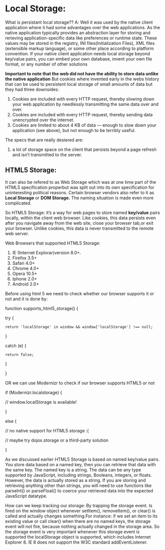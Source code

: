 # Local Storage:
What is persistant local storage??
A: Well it was used by the native client application where it had some advantages over the web applications. As the native application typically provides an abstraction layer for storing and rerieving  application-specific data like preferences or runtime state. These values may be stored in the registry, INI files(Initialization Files), XML files (extensible markup language), or some other place according to platform convention. If your native client application needs local storage beyond key/value pairs, you can embed your own database, invent your own file format, or any number of other solutions

**Important to note that the web did not have the ability to store data unlike the native application** But cookies where invented early in the webs history that can be used to persistent local storage of small amounts of data but they had three downsides:
 1. Cookies are included with every HTTP request, thereby slowing down your web application by needlessly transmitting the same data over and over.
 2. Cookies are included with every HTTP request, thereby sending data unencrypted over the internet.
 3. Cookies are limited to about 4 KB of data — enough to slow down your application (see above), but not enough to be terribly useful.

The specs that are really desiered are:
 1. a lot of storage space on the client that persists beyond a page refresh and isn’t transmitted to the server.

## HTML5 Storage:
It can also be refered to as Web Storage which was at one time part of the HTML5 specification properbut was split out into its own specification for uninteresting political reasons. Certain browser vendors also refer to it as **Local Storage** or **DOM Storage.** The naming situation is made even more complicated.

So HTML5 Storage: it’s a way for web pages to store named **key/value** pairs locally, within the client web browser. Like cookies, this data persists even after you navigate away from the web site, close your browser tab,or exit your browser. Unlike cookies, this data is never transmitted to the remote web server.

Web Browsers that supported HTML5 Storage:
 1. IE (Internet Explorar)version 8.0+.
 2. Firefox 3.5+
 3. Safari 4.0+
 4. Chrome 4.0+
 5. Opera 10.5+
 6. Iphone 2.0+
 7. Android 2.0+

Before using html 5 we need to check whether our browser supports it or not and it is done by:



function supports_html5_storage() {

  try {

    return 'localStorage' in window && window['localStorage'] !== null;

  } 

  catch (e) {

    return false;

  }

}

OR we can use Modernizr to check if our browser supports HTML5 or not


if (Modernizr.localstorage) {


  // window.localStorage is available!


} 


else {


  // no native support for HTML5 storage :(


  // maybe try dojox.storage or a third-party solution


}


As we discussed earlier HTML5 Storage is based on named key/value pairs. You store data based on a named key, then you can retrieve that data with the same key. The named key is a string. The data can be any type supported by JavaScript, including strings, Booleans, integers, or floats. However, the data is actually stored as a string. If you are storing and retrieving anything other than strings, you will need to use functions like parseInt() or parseFloat() to coerce your retrieved data into the expected JavaScript datatype.

How can we keep tracking our storage:
By trapping the storage event. Is fired on the window object whenever setItem(), removeItem(), or clear() is called and actually changes something.For instance: if we set an item to its existing value or call clear() when there are no named keys, the storage event will not fire, because nothing actually changed in the storage area.
So the storage event is very important whenever this storage event is supported the localStorage object is supported, which includes Internet Explorer 8. IE 8 does not support the W3C standard addEventListener.